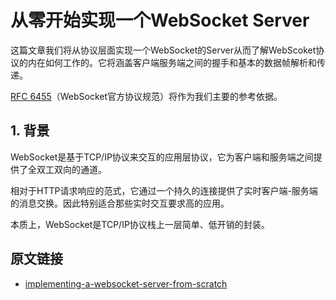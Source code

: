 
# 从零开始实现一个WebSocket Server

这篇文章我们将从协议层面实现一个WebSocket的Server从而了解WebScoket协议的内在如何工作的。它将涵盖客户端服务端之间的握手和基本的数据帧解析和传递。

[RFC 6455](https://www.rfc-editor.org/rfc/rfc6455)（WebSocket官方协议规范）将作为我们主要的参考依据。

## 1. 背景

WebSocket是基于TCP/IP协议来交互的应用层协议，它为客户端和服务端之间提供了全双工双向的通道。

相对于HTTP请求响应的范式，它通过一个持久的连接提供了实时客户端-服务端的消息交换。因此特别适合那些实时交互要求高的应用。

本质上，WebSocket是TCP/IP协议栈上一层简单、低开销的封装。


## 原文链接

- [implementing-a-websocket-server-from-scratch](https://betterprogramming.pub/implementing-a-websocket-server-from-scratch-in-node-js-a1360e00a95f)

